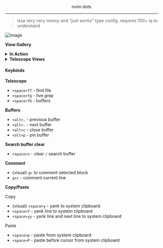 <div align="center"> nvim dots </div>

---

> issa very very messy and "just works" type config. requires 100+ iq to understand

![image](https://github.com/user-attachments/assets/57af0064-cd3d-40f8-b75e-8a3fc63c798f)

**View Gallery**

<details> <summary> <strong> In Action </strong> </summary>

![image](https://github.com/user-attachments/assets/f3b88719-ca69-4581-a7fe-74ee33c72ea1)

</details>

<details> <summary> <strong> Telescope Views </strong> </summary>

**File Search** ( `<space>ff` )

![image](https://github.com/user-attachments/assets/53eb7411-465b-445f-ba53-8ed149ccff9d)

**Live Grep** ( `<space>fg` )

![image](https://github.com/user-attachments/assets/ec1cb055-d7a0-4822-a756-7dc1e6716365)

</details>

#### **Keybinds**

**Telescope**
- `<space>ff` - find file
- `<space>fg` - live grep
- `<space>fb` - buffers

**Buffers**
- `<alt>,` - previous buffer
- `<alt>.` - next buffer
- `<alt>c` - close buffer
- `<alt>p` - pin buffer

**Search buffer clear**
- `<space>s` - clear `/` search buffer

**Comment**
- (visual) `gc` to comment selected block
- `gcc` - comment current line

**Copy/Paste**

Copy

- (visual) `<space>y` - yank to system clipboard
- `<space>Y` - yank line to system clipboard
- `<space>yy` - yank line and next line to system clipboard

Paste
- `<space>p` - paste from system clipboard
- `<space>P` - paste before cursor from system clipboard
